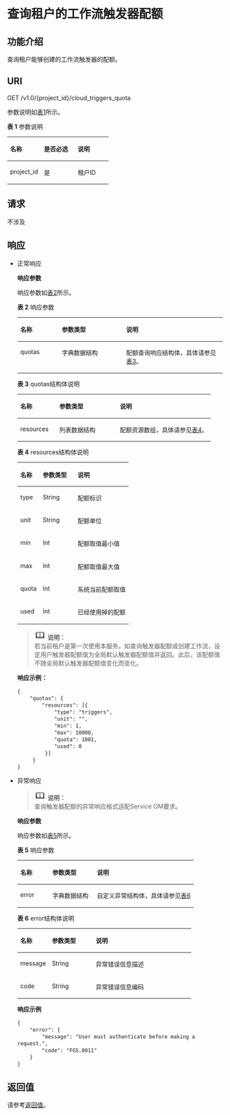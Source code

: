 # 查询租户的工作流触发器配额<a name="functiongraph_06_0410"></a>

## 功能介绍<a name="section8135151"></a>

查询租户能够创建的工作流触发器的配额。

## URI<a name="section6107499"></a>

GET /v1.0/\{project\_id\}/cloud\_triggers\_quota

参数说明如[表1](#table66694991)所示。    

**表 1**  参数说明

<a name="table66694991"></a>
<table><thead align="left"><tr id="row34232944"><th class="cellrowborder" valign="top" width="33.33333333333333%" id="mcps1.2.4.1.1"><p id="p21405046"><a name="p21405046"></a><a name="p21405046"></a>名称</p>
</th>
<th class="cellrowborder" valign="top" width="33.33333333333333%" id="mcps1.2.4.1.2"><p id="p56087165"><a name="p56087165"></a><a name="p56087165"></a>是否必选</p>
</th>
<th class="cellrowborder" valign="top" width="33.33333333333333%" id="mcps1.2.4.1.3"><p id="p46766508"><a name="p46766508"></a><a name="p46766508"></a>说明</p>
</th>
</tr>
</thead>
<tbody><tr id="row29990828"><td class="cellrowborder" valign="top" width="33.33333333333333%" headers="mcps1.2.4.1.1 "><p id="p13338021"><a name="p13338021"></a><a name="p13338021"></a>project_id</p>
</td>
<td class="cellrowborder" valign="top" width="33.33333333333333%" headers="mcps1.2.4.1.2 "><p id="p6637886"><a name="p6637886"></a><a name="p6637886"></a>是</p>
</td>
<td class="cellrowborder" valign="top" width="33.33333333333333%" headers="mcps1.2.4.1.3 "><p id="p797855"><a name="p797855"></a><a name="p797855"></a>租户ID</p>
</td>
</tr>
</tbody>
</table>

## 请求<a name="section54967495"></a>

不涉及

## 响应<a name="section24945412"></a>

-   正常响应

    **响应参数**

    响应参数如[表2](#table19575161818592)所示。    

    **表 2**  响应参数

    <a name="table19575161818592"></a>
    <table><thead align="left"><tr id="row195753188599"><th class="cellrowborder" valign="top" width="20.202020202020204%" id="mcps1.2.4.1.1"><p id="p15754181596"><a name="p15754181596"></a><a name="p15754181596"></a>名称</p>
    </th>
    <th class="cellrowborder" valign="top" width="31.313131313131308%" id="mcps1.2.4.1.2"><p id="p12575418165918"><a name="p12575418165918"></a><a name="p12575418165918"></a>参数类型</p>
    </th>
    <th class="cellrowborder" valign="top" width="48.484848484848484%" id="mcps1.2.4.1.3"><p id="p5575161885918"><a name="p5575161885918"></a><a name="p5575161885918"></a>说明</p>
    </th>
    </tr>
    </thead>
    <tbody><tr id="row7575918155918"><td class="cellrowborder" valign="top" width="20.202020202020204%" headers="mcps1.2.4.1.1 "><p id="p135759186599"><a name="p135759186599"></a><a name="p135759186599"></a>quotas</p>
    </td>
    <td class="cellrowborder" valign="top" width="31.313131313131308%" headers="mcps1.2.4.1.2 "><p id="p0575518115914"><a name="p0575518115914"></a><a name="p0575518115914"></a>字典数据结构</p>
    </td>
    <td class="cellrowborder" valign="top" width="48.484848484848484%" headers="mcps1.2.4.1.3 "><p id="p7575718135915"><a name="p7575718135915"></a><a name="p7575718135915"></a>配额查询响应结构体，具体请参见<a href="#table1557512183593">表3</a>。</p>
    </td>
    </tr>
    </tbody>
    </table>

    **表 3**  quotas结构体说明

    <a name="table1557512183593"></a>
    <table><thead align="left"><tr id="row157513181597"><th class="cellrowborder" valign="top" width="20.202020202020204%" id="mcps1.2.4.1.1"><p id="p25759185592"><a name="p25759185592"></a><a name="p25759185592"></a>名称</p>
    </th>
    <th class="cellrowborder" valign="top" width="31.313131313131308%" id="mcps1.2.4.1.2"><p id="p457511183592"><a name="p457511183592"></a><a name="p457511183592"></a>参数类型</p>
    </th>
    <th class="cellrowborder" valign="top" width="48.484848484848484%" id="mcps1.2.4.1.3"><p id="p125751618165913"><a name="p125751618165913"></a><a name="p125751618165913"></a>说明</p>
    </th>
    </tr>
    </thead>
    <tbody><tr id="row105751718165913"><td class="cellrowborder" valign="top" width="20.202020202020204%" headers="mcps1.2.4.1.1 "><p id="p85751018155914"><a name="p85751018155914"></a><a name="p85751018155914"></a>resources</p>
    </td>
    <td class="cellrowborder" valign="top" width="31.313131313131308%" headers="mcps1.2.4.1.2 "><p id="p257511815913"><a name="p257511815913"></a><a name="p257511815913"></a>列表数据结构</p>
    </td>
    <td class="cellrowborder" valign="top" width="48.484848484848484%" headers="mcps1.2.4.1.3 "><p id="p357571855913"><a name="p357571855913"></a><a name="p357571855913"></a>配额资源数组，具体请参见<a href="#table18575918205918">表4</a>。</p>
    </td>
    </tr>
    </tbody>
    </table>

    **表 4**  resources结构体说明

    <a name="table18575918205918"></a>
    <table><thead align="left"><tr id="row1857551812594"><th class="cellrowborder" valign="top" width="20.202020202020204%" id="mcps1.2.4.1.1"><p id="p15575171805918"><a name="p15575171805918"></a><a name="p15575171805918"></a>名称</p>
    </th>
    <th class="cellrowborder" valign="top" width="31.313131313131308%" id="mcps1.2.4.1.2"><p id="p15575131855920"><a name="p15575131855920"></a><a name="p15575131855920"></a>参数类型</p>
    </th>
    <th class="cellrowborder" valign="top" width="48.484848484848484%" id="mcps1.2.4.1.3"><p id="p9575131895919"><a name="p9575131895919"></a><a name="p9575131895919"></a>说明</p>
    </th>
    </tr>
    </thead>
    <tbody><tr id="row115753184597"><td class="cellrowborder" valign="top" width="20.202020202020204%" headers="mcps1.2.4.1.1 "><p id="p14575121845910"><a name="p14575121845910"></a><a name="p14575121845910"></a>type</p>
    </td>
    <td class="cellrowborder" valign="top" width="31.313131313131308%" headers="mcps1.2.4.1.2 "><p id="p657531815920"><a name="p657531815920"></a><a name="p657531815920"></a>String</p>
    </td>
    <td class="cellrowborder" valign="top" width="48.484848484848484%" headers="mcps1.2.4.1.3 "><p id="p1257581835911"><a name="p1257581835911"></a><a name="p1257581835911"></a>配额标识</p>
    </td>
    </tr>
    <tr id="row12575018145914"><td class="cellrowborder" valign="top" width="20.202020202020204%" headers="mcps1.2.4.1.1 "><p id="p1257531817591"><a name="p1257531817591"></a><a name="p1257531817591"></a>unit</p>
    </td>
    <td class="cellrowborder" valign="top" width="31.313131313131308%" headers="mcps1.2.4.1.2 "><p id="p1857571835919"><a name="p1857571835919"></a><a name="p1857571835919"></a>String</p>
    </td>
    <td class="cellrowborder" valign="top" width="48.484848484848484%" headers="mcps1.2.4.1.3 "><p id="p85751918155911"><a name="p85751918155911"></a><a name="p85751918155911"></a>配额单位</p>
    </td>
    </tr>
    <tr id="row457510188592"><td class="cellrowborder" valign="top" width="20.202020202020204%" headers="mcps1.2.4.1.1 "><p id="p557519186591"><a name="p557519186591"></a><a name="p557519186591"></a>min</p>
    </td>
    <td class="cellrowborder" valign="top" width="31.313131313131308%" headers="mcps1.2.4.1.2 "><p id="p557551845910"><a name="p557551845910"></a><a name="p557551845910"></a>Int</p>
    </td>
    <td class="cellrowborder" valign="top" width="48.484848484848484%" headers="mcps1.2.4.1.3 "><p id="p1575518175918"><a name="p1575518175918"></a><a name="p1575518175918"></a>配额取值最小值</p>
    </td>
    </tr>
    <tr id="row65755183593"><td class="cellrowborder" valign="top" width="20.202020202020204%" headers="mcps1.2.4.1.1 "><p id="p357513182593"><a name="p357513182593"></a><a name="p357513182593"></a>max</p>
    </td>
    <td class="cellrowborder" valign="top" width="31.313131313131308%" headers="mcps1.2.4.1.2 "><p id="p557520183592"><a name="p557520183592"></a><a name="p557520183592"></a>Int</p>
    </td>
    <td class="cellrowborder" valign="top" width="48.484848484848484%" headers="mcps1.2.4.1.3 "><p id="p12575101820594"><a name="p12575101820594"></a><a name="p12575101820594"></a>配额取值最大值</p>
    </td>
    </tr>
    <tr id="row16575181815595"><td class="cellrowborder" valign="top" width="20.202020202020204%" headers="mcps1.2.4.1.1 "><p id="p20575918155912"><a name="p20575918155912"></a><a name="p20575918155912"></a>quota</p>
    </td>
    <td class="cellrowborder" valign="top" width="31.313131313131308%" headers="mcps1.2.4.1.2 "><p id="p2575318115917"><a name="p2575318115917"></a><a name="p2575318115917"></a>Int</p>
    </td>
    <td class="cellrowborder" valign="top" width="48.484848484848484%" headers="mcps1.2.4.1.3 "><p id="p5575318145915"><a name="p5575318145915"></a><a name="p5575318145915"></a>系统当前配额取值</p>
    </td>
    </tr>
    <tr id="row257513186593"><td class="cellrowborder" valign="top" width="20.202020202020204%" headers="mcps1.2.4.1.1 "><p id="p175751018145916"><a name="p175751018145916"></a><a name="p175751018145916"></a>used</p>
    </td>
    <td class="cellrowborder" valign="top" width="31.313131313131308%" headers="mcps1.2.4.1.2 "><p id="p2575131885917"><a name="p2575131885917"></a><a name="p2575131885917"></a>Int</p>
    </td>
    <td class="cellrowborder" valign="top" width="48.484848484848484%" headers="mcps1.2.4.1.3 "><p id="p25750181599"><a name="p25750181599"></a><a name="p25750181599"></a>已经使用掉的配额</p>
    </td>
    </tr>
    </tbody>
    </table>

    >![](public_sys-resources/icon-note.gif) **说明：**   
    >若当前租户是第一次使用本服务，如查询触发器配额或创建工作流，设定用户触发器配额值为全局默认触发器配额值并返回。此后，该配额值不随全局默认触发器配额值变化而变化。  

    **响应示例：**

    ```
    {
        "quotas": {
            "resources": [{
                "type": "triggers",
                "unit": "",         
                "min": 1,               
                "max": 10000,             
                "quota": 1001,
                "used": 0
             }]
         }
    }
    
    ```


-   异常响应

    >![](public_sys-resources/icon-note.gif) **说明：**   
    >查询触发器配额的异常响应格式适配Service OM要求。  

    **响应参数**

    响应参数如[表5](#table22140377)所示。

    **表 5**  响应参数

    <a name="table22140377"></a>
    <table><thead align="left"><tr id="row40101120"><th class="cellrowborder" valign="top" width="18.18%" id="mcps1.2.4.1.1"><p id="p26965262"><a name="p26965262"></a><a name="p26965262"></a>名称</p>
    </th>
    <th class="cellrowborder" valign="top" width="25.25%" id="mcps1.2.4.1.2"><p id="p36702580"><a name="p36702580"></a><a name="p36702580"></a>参数类型</p>
    </th>
    <th class="cellrowborder" valign="top" width="56.57%" id="mcps1.2.4.1.3"><p id="p20119003"><a name="p20119003"></a><a name="p20119003"></a>说明</p>
    </th>
    </tr>
    </thead>
    <tbody><tr id="row19026538"><td class="cellrowborder" valign="top" width="18.18%" headers="mcps1.2.4.1.1 "><p id="p64754634"><a name="p64754634"></a><a name="p64754634"></a>error</p>
    </td>
    <td class="cellrowborder" valign="top" width="25.25%" headers="mcps1.2.4.1.2 "><p id="p10634019"><a name="p10634019"></a><a name="p10634019"></a>字典数据结构</p>
    </td>
    <td class="cellrowborder" valign="top" width="56.57%" headers="mcps1.2.4.1.3 "><p id="p56049180"><a name="p56049180"></a><a name="p56049180"></a>自定义异常结构体，具体请参见<a href="#table57662920">表6</a></p>
    </td>
    </tr>
    </tbody>
    </table>

    **表 6**  error结构体说明

    <a name="table57662920"></a>
    <table><thead align="left"><tr id="row49970185"><th class="cellrowborder" valign="top" width="18.18%" id="mcps1.2.4.1.1"><p id="p21053208"><a name="p21053208"></a><a name="p21053208"></a>名称</p>
    </th>
    <th class="cellrowborder" valign="top" width="25.25%" id="mcps1.2.4.1.2"><p id="p27588283"><a name="p27588283"></a><a name="p27588283"></a>参数类型</p>
    </th>
    <th class="cellrowborder" valign="top" width="56.57%" id="mcps1.2.4.1.3"><p id="p20058459"><a name="p20058459"></a><a name="p20058459"></a>说明</p>
    </th>
    </tr>
    </thead>
    <tbody><tr id="row14122463"><td class="cellrowborder" valign="top" width="18.18%" headers="mcps1.2.4.1.1 "><p id="p3068848"><a name="p3068848"></a><a name="p3068848"></a>message</p>
    </td>
    <td class="cellrowborder" valign="top" width="25.25%" headers="mcps1.2.4.1.2 "><p id="p47250101"><a name="p47250101"></a><a name="p47250101"></a>String</p>
    </td>
    <td class="cellrowborder" valign="top" width="56.57%" headers="mcps1.2.4.1.3 "><p id="p2052950"><a name="p2052950"></a><a name="p2052950"></a>异常错误信息描述</p>
    </td>
    </tr>
    <tr id="row18476557"><td class="cellrowborder" valign="top" width="18.18%" headers="mcps1.2.4.1.1 "><p id="p20206181"><a name="p20206181"></a><a name="p20206181"></a>code</p>
    </td>
    <td class="cellrowborder" valign="top" width="25.25%" headers="mcps1.2.4.1.2 "><p id="p26087949"><a name="p26087949"></a><a name="p26087949"></a>String</p>
    </td>
    <td class="cellrowborder" valign="top" width="56.57%" headers="mcps1.2.4.1.3 "><p id="p32749101"><a name="p32749101"></a><a name="p32749101"></a>异常错误信息编码</p>
    </td>
    </tr>
    </tbody>
    </table>

    **响应示例**

    ```
    {
        "error": {
            "message": "User must authenticate before making a request.",
            "code": "FGS.0011"
        }
    }
    ```


## 返回值<a name="section23182124"></a>

请参考[返回值](请求结果.md#section20306194210386)。

